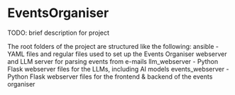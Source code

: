 # EventsOrganiser

TODO: brief description for project

The root folders of the project are structured like the following:
ansible - YAML files and regular files used to set up the Events Organiser webserver and LLM server for parsing events from e-mails
llm_webserver - Python Flask webserver files for the LLMs, including AI models
events_webserver - Python Flask webserver files for the frontend & backend of the events organiser